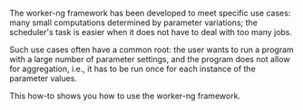 The worker-ng framework has been developed to meet specific use cases: many
small computations determined by parameter variations; the scheduler's task is
easier when it does not have to deal with too many jobs.

Such use cases often have a common root: the user wants to run a program with a
large number of parameter settings, and the program does not allow for
aggregation, i.e., it has to be run once for each instance of the parameter
values.

This how-to shows you how to use the worker-ng framework.
